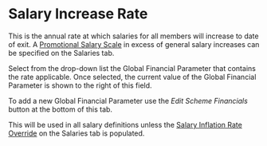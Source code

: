 # Salary Increase Rate

This is the annual rate at which salaries for all members will increase
to date of exit. A [Promotional Salary Scale](actives_basis+sxx.md) in
excess of general salary increases can be specified on the Salaries tab.

Select from the drop-down list the Global Financial Parameter that
contains the rate applicable. Once selected, the current value of the
Global Financial Parameter is shown to the right of this field.

To add a new Global Financial Parameter use the _Edit Scheme Financials_
button at the bottom of this tab.

This will be used in all salary definitions unless the [Salary Inflation
Rate Override](actives_basis+salinf.md) on the Salaries tab is
populated.
